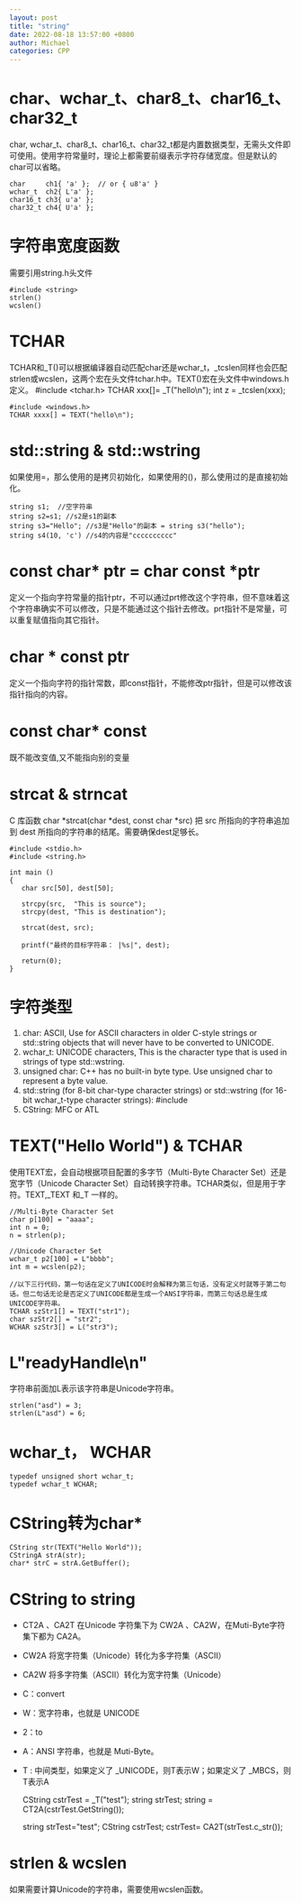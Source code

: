 ```yaml
---
layout: post
title: "string"
date: 2022-08-18 13:57:00 +0800
author: Michael
categories: CPP
---
```


# char、wchar_t、char8_t、char16_t、char32_t
char, wchar_t、char8_t、char16_t、char32_t都是内置数据类型，无需头文件即可使用。使用字符常量时，理论上都需要前缀表示字符存储宽度。但是默认的char可以省略。

	char     ch1{ 'a' };  // or { u8'a' }
	wchar_t  ch2{ L'a' };
	char16_t ch3{ u'a' };
	char32_t ch4{ U'a' };

# 字符串宽度函数
需要引用string.h头文件

	#include <string>
	strlen()
	wcslen()

# TCHAR
TCHAR和_T()可以根据编译器自动匹配char还是wchar_t，_tcslen同样也会匹配strlen或wcslen，这两个宏在头文件tchar.h中。TEXT()宏在头文件中windows.h定义。
	#include <tchar.h>
	TCHAR xxx[]= _T("hello\n");
	int z = _tcslen(xxx);

	#include <windows.h>
	TCHAR xxxx[] = TEXT("hello\n");

# std::string & std::wstring
如果使用=，那么使用的是拷贝初始化，如果使用的()，那么使用过的是直接初始化。

	string s1;  //空字符串
	string s2=s1; //s2是s1的副本
	string s3="Hello"; //s3是"Hello"的副本 = string s3("hello");
	string s4(10, 'c') //s4的内容是"cccccccccc"

# const char* ptr = char const *ptr
定义一个指向字符常量的指针ptr，不可以通过prt修改这个字符串，但不意味着这个字符串确实不可以修改，只是不能通过这个指针去修改。prt指针不是常量，可以重复赋值指向其它指针。

# char * const ptr
定义一个指向字符的指针常数，即const指针，不能修改ptr指针，但是可以修改该指针指向的内容。

# const char* const
既不能改变值,又不能指向别的变量

# strcat & strncat
C 库函数 char *strcat(char *dest, const char *src) 把 src 所指向的字符串追加到 dest 所指向的字符串的结尾。需要确保dest足够长。

	#include <stdio.h>
	#include <string.h>
	 
	int main ()
	{
	   char src[50], dest[50];
	 
	   strcpy(src,  "This is source");
	   strcpy(dest, "This is destination");
	 
	   strcat(dest, src);
	 
	   printf("最终的目标字符串： |%s|", dest);
	   
	   return(0);
	}

# 字符类型
1. char: ASCII, Use for ASCII characters in older C-style strings or std::string objects that will never have to be converted to UNICODE.
2. wchar_t: UNICODE characters, This is the character type that is used in strings of type std::wstring.
3. unsigned char: C++ has no built-in byte type. Use unsigned char to represent a byte value.
4. std::string (for 8-bit char-type character strings) or std::wstring (for 16-bit wchar_t-type character strings): #include <string>
5. CString: MFC or ATL

# TEXT("Hello World") & TCHAR
使用TEXT宏，会自动根据项目配置的多字节（Multi-Byte Character Set）还是宽字节（Unicode Character Set）自动转换字符串。TCHAR类似，但是用于字符。TEXT,_TEXT 和_T 一样的。  

    //Multi-Byte Character Set
    char p[100] = "aaaa";
    int n = 0;
    n = strlen(p);

    //Unicode Character Set
    wchar_t p2[100] = L"bbbb";
    int m = wcslen(p2);
	
	//以下三行代码，第一句话在定义了UNICODE时会解释为第三句话，没有定义时就等于第二句话。但二句话无论是否定义了UNICODE都是生成一个ANSI字符串，而第三句话总是生成UNICODE字符串。
	TCHAR szStr1[] = TEXT("str1");   
	char szStr2[] = "str2";   
	WCHAR szStr3[] = L("str3");   
	 
# L"readyHandle\n"
字符串前面加L表示该字符串是Unicode字符串。  

	strlen("asd") = 3;   
	strlen(L"asd") = 6;  

# wchar_t， WCHAR

	typedef unsigned short wchar_t;
	typedef wchar_t WCHAR; 

# CString转为char*

	CString str(TEXT("Hello World"));
	CStringA strA(str);
	char* strC = strA.GetBuffer();

# CString to string
- CT2A 、CA2T 在Unicode 字符集下为 CW2A 、CA2W，在Muti-Byte字符集下都为 CA2A。
- CW2A 将宽字符集（Unicode）转化为多字符集（ASCII）
- CA2W 将多字符集（ASCII）转化为宽字符集（Unicode）
- C：convert
- W：宽字符串，也就是 UNICODE
- 2：to
- A：ANSI 字符串，也就是 Muti-Byte。
- T : 中间类型，如果定义了 _UNICODE，则T表示W；如果定义了 _MBCS，则T表示A

	CString cstrTest = _T("test");
	string strTest;
	string = CT2A(cstrTest.GetString());

	string strTest="test";
	CString cstrTest;
	cstrTest= CA2T(strTest.c_str());

# strlen & wcslen
如果需要计算Unicode的字符串，需要使用wcslen函数。